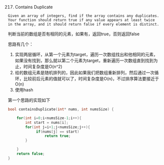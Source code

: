 217. Contains Duplicate

```
Given an array of integers, find if the array contains any duplicates. Your function should return true if any value appears at least twice in the array, and it should return false if every element is distinct.
```

判断当前的数组是否有相同的元素，如果有，返回true，否则返回false

思路有几个：

1. 实现两层循环，从第一个元素为target，遍历一次数组找出和他相同的元素，如果没有找到，那么就以第二个元素为target，重新遍历一次数组直到找到为止，时间复杂度是O(n^2)
2. 给的数组元素是随机排列的，因此如果我们把数组重新排列，然后通过一次循环，比较前后元素的值就可以了，时间复杂度是O(n)，不过排序算法要接近于O(n)
3. 使用hash

第一个思路的实现如下

~~~C
bool containsDuplicate(int* nums, int numsSize) {

    for(int i=0;i<numsSize-1;i++){
        int start = nums[i];
        for(int j=i+1;j<numsSize;j++){
             if(nums[j] == start)
                 return true;            
        }

    }
    return false;
}
~~~



